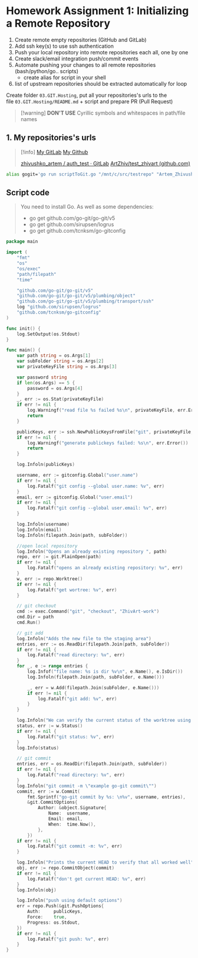 # Homework Assignment 1: Initializing a Remote Repository

1. Create remote empty repositories (GitHub and GitLab)
2. Add ssh key(s) to use ssh authentication
3. Push your local repository into remote repositories each all, one by one
4. Create slack/email integration push/commit events
5. Automate pushing your changes to all remote repositories (bash/python/go.. scripts)
    - create alias for script in your shell
6. list of upstream repositories should be extracted automatically for loop

Create folder `03.GIT.Hosting`, put all your repositories's urls to the file `03.GIT.Hosting/README.md` + script and prepare PR (Pull Request)

> [!warning] **DON'T USE** Cyrillic symbols and whitespaces in path/file names

## 1. My repositories's urls

> [!info] 
> [My GitLab](https://gitlab.com/zhivushko_artem)
> [My Github](https://github.com/ArtZhiv)
> 
> [zhivushko_artem / auth_test · GitLab](https://gitlab.com/zhivushko_artem/auth_test)
> [ArtZhiv/test_zhivart (github.com)](https://github.com/ArtZhiv/test_zhivart)

```bash
alias gogit='go run scriptToGit.go "/mnt/c/src/testrepo" "Artem_Zhivushko/03.Git.Hosting" "/home/zhivushko_av/.ssh/id_rsa"'
```

## Script code

> You need to install Go.
> As well as some dependencies:
> - go get github.com/go-git/go-git/v5
> - go get github.com/sirupsen/logrus
> - go get github.com/tcnksm/go-gitconfig

```go
package main

import (
	"fmt"
	"os"
	"os/exec"
	"path/filepath"
	"time"

	"github.com/go-git/go-git/v5"
	"github.com/go-git/go-git/v5/plumbing/object"
	"github.com/go-git/go-git/v5/plumbing/transport/ssh"
	log "github.com/sirupsen/logrus"
	"github.com/tcnksm/go-gitconfig"
)

func init() {
	log.SetOutput(os.Stdout)
}

func main() {
	var path string = os.Args[1]
	var subFolder string = os.Args[2]
	var privateKeyFile string = os.Args[3]

	var password string
	if len(os.Args) == 5 {
		password = os.Args[4]
	}
	_, err := os.Stat(privateKeyFile)
	if err != nil {
		log.Warningf("read file %s failed %s\n", privateKeyFile, err.Error())
		return
	}

	publicKeys, err := ssh.NewPublicKeysFromFile("git", privateKeyFile, password)
	if err != nil {
		log.Warningf("generate publickeys failed: %s\n", err.Error())
		return
	}

	log.Infoln(publicKeys)

	username, err := gitconfig.Global("user.name")
	if err != nil {
		log.Fatalf("git config --global user.name: %v", err)
	}
	email, err := gitconfig.Global("user.email")
	if err != nil {
		log.Fatalf("git config --global user.email: %v", err)
	}

	log.Infoln(username)
	log.Infoln(email)
	log.Infoln(filepath.Join(path, subFolder))

	//open local repository
	log.Infoln("Opens an already existing repository ", path)
	repo, err := git.PlainOpen(path)
	if err != nil {
		log.Fatalf("opens an already existing repository: %v", err)
	}
	w, err := repo.Worktree()
	if err != nil {
		log.Fatalf("get wortree: %v", err)
	}

	// git checkout
	cmd := exec.Command("git", "checkout", "ZhivArt-work")
	cmd.Dir = path
	cmd.Run()

	// git add
	log.Infoln("Adds the new file to the staging area")
	entries, err := os.ReadDir(filepath.Join(path, subFolder))
	if err != nil {
		log.Fatalf("read directory: %v", err)
	}
	for _, e := range entries {
		log.Infof("file name: %s is dir %v\n", e.Name(), e.IsDir())
		log.Infoln(filepath.Join(path, subFolder, e.Name()))

		_, err = w.Add(filepath.Join(subFolder, e.Name()))
		if err != nil {
			log.Fatalf("git add: %v", err)
		}
	}

	log.Infoln("We can verify the current status of the worktree using the method Status")
	status, err := w.Status()
	if err != nil {
		log.Fatalf("git status: %v", err)
	}
	log.Info(status)

	// git commit
	entries, err = os.ReadDir(filepath.Join(path, subFolder))
	if err != nil {
		log.Fatalf("read directory: %v", err)
	}
	log.Infoln("git commit -m \"example go-git commit\"")
	commit, err := w.Commit(
		fmt.Sprintf("go-git commit by %s: \n%v", username, entries),
		&git.CommitOptions{
			Author: &object.Signature{
				Name:  username,
				Email: email,
				When:  time.Now(),
			},
		})
	if err != nil {
		log.Fatalf("git commit -m: %v", err)
	}

	log.Infoln("Prints the current HEAD to verify that all worked well")
	obj, err := repo.CommitObject(commit)
	if err != nil {
		log.Fatalf("don't get current HEAD: %v", err)
	}
	log.Infoln(obj)

	log.Infoln("push using default options")
	err = repo.Push(&git.PushOptions{
		Auth:     publicKeys,
		Force:    true,
		Progress: os.Stdout,
	})
	if err != nil {
		log.Fatalf("git push: %v", err)
	}
}
```
